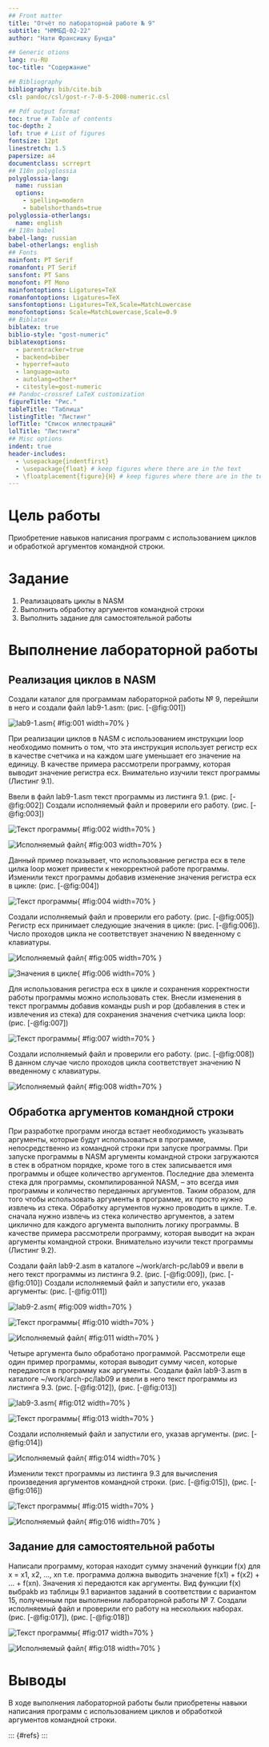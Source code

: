 ```yaml
---
## Front matter
title: "Отчёт по лабораторной работе № 9"
subtitle: "НММБД-02-22"
author: "Нати Франсишку Бунда"

## Generic otions
lang: ru-RU
toc-title: "Содержание"

## Bibliography
bibliography: bib/cite.bib
csl: pandoc/csl/gost-r-7-0-5-2008-numeric.csl

## Pdf output format
toc: true # Table of contents
toc-depth: 2
lof: true # List of figures
fontsize: 12pt
linestretch: 1.5
papersize: a4
documentclass: scrreprt
## I18n polyglossia
polyglossia-lang:
  name: russian
  options:
	- spelling=modern
	- babelshorthands=true
polyglossia-otherlangs:
  name: english
## I18n babel
babel-lang: russian
babel-otherlangs: english
## Fonts
mainfont: PT Serif
romanfont: PT Serif
sansfont: PT Sans
monofont: PT Mono
mainfontoptions: Ligatures=TeX
romanfontoptions: Ligatures=TeX
sansfontoptions: Ligatures=TeX,Scale=MatchLowercase
monofontoptions: Scale=MatchLowercase,Scale=0.9
## Biblatex
biblatex: true
biblio-style: "gost-numeric"
biblatexoptions:
  - parentracker=true
  - backend=biber
  - hyperref=auto
  - language=auto
  - autolang=other*
  - citestyle=gost-numeric
## Pandoc-crossref LaTeX customization
figureTitle: "Рис."
tableTitle: "Таблица"
listingTitle: "Листинг"
lofTitle: "Список иллюстраций"
lolTitle: "Листинги"
## Misc options
indent: true
header-includes:
  - \usepackage{indentfirst}
  - \usepackage{float} # keep figures where there are in the text
  - \floatplacement{figure}{H} # keep figures where there are in the text
---
```


# Цель работы

Приобретение навыков написания программ с использованием циклов и
обработкой аргументов командной строки.

# Задание
1. Реализацовать циклы в NASM
2. Выполнить обработку аргументов командной строки
3. Выполнить задание для самостоятельной работы

# Выполнение лабораторной работы

## Реализация циклов в NASM

Создали каталог для программам лабораторной работы № 9, перейшли в
него и создали файл lab9-1.asm: (рис. [-@fig:001])

![lab9-1.asm](image/1.png){ #fig:001 width=70% }

При реализации циклов в NASM с использованием инструкции loop необходимо помнить о том, что эта инструкция использует регистр ecx в качестве
счетчика и на каждом шаге уменьшает его значение на единицу. В качестве
примера рассмотрели программу, которая выводит значение регистра ecx. Внимательно изучили текст программы (Листинг 9.1).

Ввели в файл lab9-1.asm текст программы из листинга 9.1. (рис. [-@fig:002]) Создали исполняемый файл и проверили его работу. (рис. [-@fig:003])

![Текст программы](image/2.png){ #fig:002 width=70% }

![Исполняемый файл](image/3.png){ #fig:003 width=70% }

Данный пример показывает, что использование регистра ecx в теле цилка
loop может привести к некорректной работе программы. Изменили текст программы добавив изменение значения регистра ecx в цикле: (рис. [-@fig:004])

![Текст программы](image/4.png){ #fig:004 width=70% }

Создали исполняемый файл и проверили его работу. (рис. [-@fig:005])
Регистр ecx принимает следующие значения в цикле: (рис. [-@fig:006]). Число проходов цикла не соответствует значению N введенному с клавиатуры.

![Исполняемый файл](image/5.png){ #fig:005 width=70% }

![Значения в цикле](image/6.png){ #fig:006 width=70% }

Для использования регистра ecx в цикле и сохранения корректности работы
программы можно использовать стек. Внесли изменения в текст программы
добавив команды push и pop (добавления в стек и извлечения из стека) для
сохранения значения счетчика цикла loop: (рис. [-@fig:007])

![Текст программы](image/7.png){ #fig:007 width=70% }

Создали исполняемый файл и проверили его работу. (рис. [-@fig:008]) В данном случае число проходов цикла соответствует значению N введенному с клавиатуры.

![Исполняемый файл](image/8.png){ #fig:008 width=70% }

## Обработка аргументов командной строки

При разработке программ иногда встает необходимость указывать аргументы,
которые будут использоваться в программе, непосредственно из командной
строки при запуске программы.
При запуске программы в NASM аргументы командной строки загружаются
в стек в обратном порядке, кроме того в стек записывается имя программы и
общее количество аргументов. Последние два элемента стека для программы,
скомпилированной NASM, – это всегда имя программы и количество переданных аргументов.
Таким образом, для того чтобы использовать аргументы в программе, их просто нужно извлечь из стека. Обработку аргументов нужно проводить в цикле.
Т.е. сначала нужно извлечь из стека количество аргументов, а затем циклично
для каждого аргумента выполнить логику программы. В качестве примера рассмотрели программу, которая выводит на экран аргументы командной строки.
Внимательно изучили текст программы (Листинг 9.2).

Создали файл lab9-2.asm в каталоге ~/work/arch-pc/lab09 и ввели в него
текст программы из листинга 9.2. (рис. [-@fig:009]), (рис. [-@fig:010]) 
Создали исполняемый файл и запустили его, указав аргументы: (рис. [-@fig:011]) 

![lab9-2.asm](image/9.png){ #fig:009 width=70% }

![Текст программы](image/10.png){ #fig:010 width=70% }

![Исполняемый файл](image/11.png){ #fig:011 width=70% }

Четыре аргумента было обработано программой.
Рассмотрели еще один пример программы, которая выводит сумму чисел,
которые передаются в программу как аргументы. Создали файл lab9-3.asm в каталоге ~/work/arch-pc/lab09 и ввели в него текст программы из листинга 9.3. (рис. [-@fig:012]), (рис. [-@fig:013])

![lab9-3.asm](image/12.png){ #fig:012 width=70% }

![Текст программы](image/13.png){ #fig:013 width=70% }

Создали исполняемый файл и запустили его, указав аргументы. (рис. [-@fig:014])

![Исполняемый файл](image/14.png){ #fig:014 width=70% }

Изменили текст программы из листинга 9.3 для вычисления произведения
аргументов командной строки. (рис. [-@fig:015]), (рис. [-@fig:016])

![Текст программы](image/15.png){ #fig:015 width=70% }

![Исполняемый файл](image/16.png){ #fig:016 width=70% }

## Задание для самостоятельной работы

Написали программу, которая находит сумму значений функции f(x)
для x = x1, x2, ..., xn т.е. программа должна выводить значение f(x1) + f(x2) + ... + f(xn). Значения xi передаются как аргументы. Вид функции f(x)
выбраkb из таблицы 9.1 вариантов заданий в соответствии с вариантом 15, полученным при выполнении лабораторной работы № 7. Создали исполняемый файл и проверили его работу на нескольких наборах. (рис. [-@fig:017]), (рис. [-@fig:018])

![Текст программы](image/17.png){ #fig:017 width=70% }

![Исполняемый файл](image/18.png){ #fig:018 width=70% }

# Выводы

В ходе выполнения лабораторной работы были приобретены навыки написания программ с использованием циклов и обработкой аргументов командной строки.

::: {#refs}
:::
